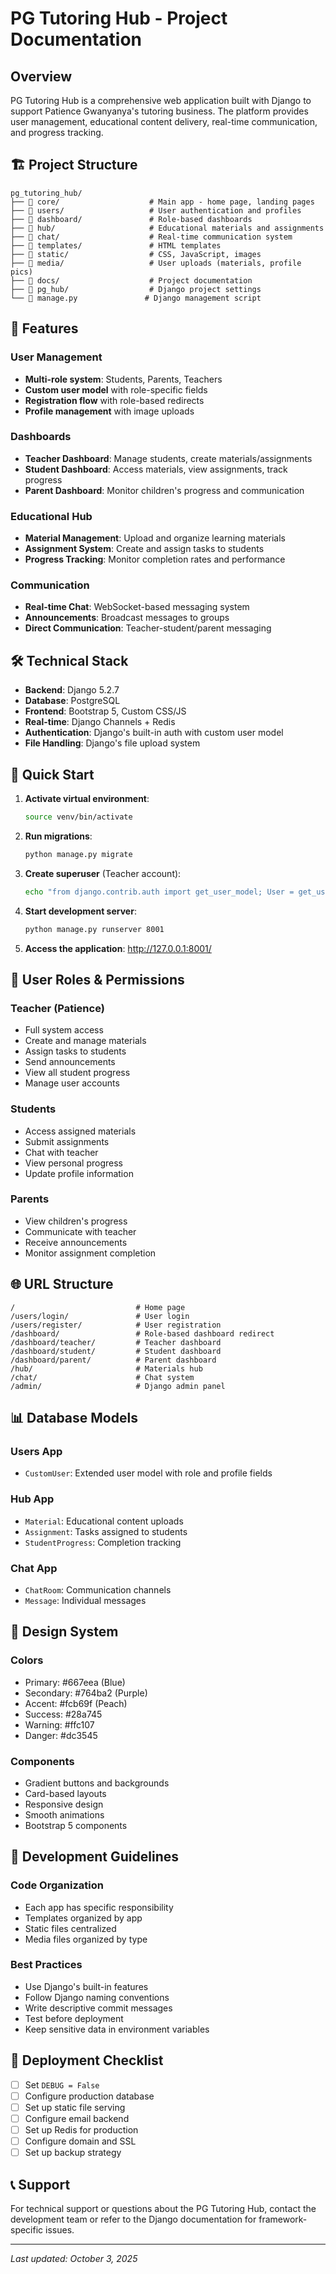 # PG Tutoring Hub - Project Documentation

## Overview
PG Tutoring Hub is a comprehensive web application built with Django to support Patience Gwanyanya's tutoring business. The platform provides user management, educational content delivery, real-time communication, and progress tracking.

## 🏗️ Project Structure

```
pg_tutoring_hub/
├── 📁 core/                    # Main app - home page, landing pages
├── 📁 users/                   # User authentication and profiles
├── 📁 dashboard/               # Role-based dashboards
├── 📁 hub/                     # Educational materials and assignments
├── 📁 chat/                    # Real-time communication system
├── 📁 templates/               # HTML templates
├── 📁 static/                  # CSS, JavaScript, images
├── 📁 media/                   # User uploads (materials, profile pics)
├── 📁 docs/                    # Project documentation
├── 📁 pg_hub/                  # Django project settings
└── 📄 manage.py               # Django management script
```

## 🎯 Features

### User Management
- **Multi-role system**: Students, Parents, Teachers
- **Custom user model** with role-specific fields
- **Registration flow** with role-based redirects
- **Profile management** with image uploads

### Dashboards
- **Teacher Dashboard**: Manage students, create materials/assignments
- **Student Dashboard**: Access materials, view assignments, track progress
- **Parent Dashboard**: Monitor children's progress and communication

### Educational Hub
- **Material Management**: Upload and organize learning materials
- **Assignment System**: Create and assign tasks to students
- **Progress Tracking**: Monitor completion rates and performance

### Communication
- **Real-time Chat**: WebSocket-based messaging system
- **Announcements**: Broadcast messages to groups
- **Direct Communication**: Teacher-student/parent messaging

## 🛠️ Technical Stack

- **Backend**: Django 5.2.7
- **Database**: PostgreSQL
- **Frontend**: Bootstrap 5, Custom CSS/JS
- **Real-time**: Django Channels + Redis
- **Authentication**: Django's built-in auth with custom user model
- **File Handling**: Django's file upload system

## 📝 Quick Start

1. **Activate virtual environment**:
   ```bash
   source venv/bin/activate
   ```

2. **Run migrations**:
   ```bash
   python manage.py migrate
   ```

3. **Create superuser** (Teacher account):
   ```bash
   echo "from django.contrib.auth import get_user_model; User = get_user_model(); User.objects.create_superuser('patience', 'patience@pgtutoring.com', '1234', user_type='teacher')" | python manage.py shell
   ```

4. **Start development server**:
   ```bash
   python manage.py runserver 8001
   ```

5. **Access the application**: http://127.0.0.1:8001/

## 🔐 User Roles & Permissions

### Teacher (Patience)
- Full system access
- Create and manage materials
- Assign tasks to students
- Send announcements
- View all student progress
- Manage user accounts

### Students
- Access assigned materials
- Submit assignments
- Chat with teacher
- View personal progress
- Update profile information

### Parents
- View children's progress
- Communicate with teacher
- Receive announcements
- Monitor assignment completion

## 🌐 URL Structure

```
/                           # Home page
/users/login/               # User login
/users/register/            # User registration
/dashboard/                 # Role-based dashboard redirect
/dashboard/teacher/         # Teacher dashboard
/dashboard/student/         # Student dashboard
/dashboard/parent/          # Parent dashboard
/hub/                       # Materials hub
/chat/                      # Chat system
/admin/                     # Django admin panel
```

## 📊 Database Models

### Users App
- `CustomUser`: Extended user model with role and profile fields

### Hub App
- `Material`: Educational content uploads
- `Assignment`: Tasks assigned to students
- `StudentProgress`: Completion tracking

### Chat App
- `ChatRoom`: Communication channels
- `Message`: Individual messages

## 🎨 Design System

### Colors
- Primary: #667eea (Blue)
- Secondary: #764ba2 (Purple)
- Accent: #fcb69f (Peach)
- Success: #28a745
- Warning: #ffc107
- Danger: #dc3545

### Components
- Gradient buttons and backgrounds
- Card-based layouts
- Responsive design
- Smooth animations
- Bootstrap 5 components

## 🔧 Development Guidelines

### Code Organization
- Each app has specific responsibility
- Templates organized by app
- Static files centralized
- Media files organized by type

### Best Practices
- Use Django's built-in features
- Follow Django naming conventions
- Write descriptive commit messages
- Test before deployment
- Keep sensitive data in environment variables

## 🚀 Deployment Checklist

- [ ] Set `DEBUG = False`
- [ ] Configure production database
- [ ] Set up static file serving
- [ ] Configure email backend
- [ ] Set up Redis for production
- [ ] Configure domain and SSL
- [ ] Set up backup strategy

## 📞 Support

For technical support or questions about the PG Tutoring Hub, contact the development team or refer to the Django documentation for framework-specific issues.

---

*Last updated: October 3, 2025*